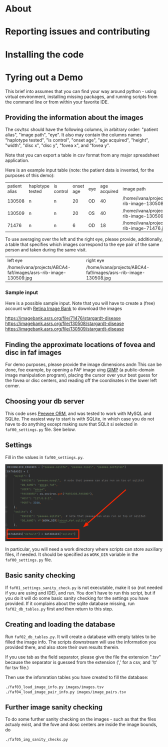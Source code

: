 # About

# Reporting issues and contributing

# Installing the code


# Tyring out a Demo

This brief into assumes that you can find your way around python - using virtual environment, 
installing missing packages, and running scripts from the command line or from within your favorite IDE.


## Providing the information about the images

The csv/tsc should have the following columns, in arbitrary order:
"patient alias", "image path", "eye". It also may contain the columns names
"haplotype tested", "is control", "onset age", "age acquired",  "height", "width", "disc x", "disc y",  "fovea x",  and  "fovea y". 

Note that you can export a table in csv format from any major spreadsheet application.

Here is an example input table (note: the patient data is invented, for the purposes of this demo):

| | | | | | | | | | | | | |
|-|-|-|-|-|-|-|-|-|-|-|-|-|
|patient alias|haplotype tested|is control|onset age|eye|age acquired|image path|width|height|disc x|disc y|fovea x|fovea y|
|130508|n|n|20|OD|40|/home/ivana/projects/ABCA4/images/asrs-rib-image-130508.jpg|3968|3968|2640|1958|1974|1941|
|130509|n|n|20|OS|40|/home/ivana/projects/ABCA4/images/asrs-rib-image-130509.jpg|3916|3916|1490|2029|2106|2024|
|71476|n|n|6|OD|18|/home/ivana/projects/ABCA4/images/asrs-rib-image-71476.jpg|935|619|476|333|565|363|

To use averaging over the left and the right eye, please provide, additionally, a table that specifies
which images correspond to the eye pair of the same person and taken during the same visit.

| | |
|-|-|
|left eye|right eye|
|/home/ivana/projects/ABCA4-faf/images/asrs-rib-image-130509.jpg|/home/ivana/projects/ABCA4-faf/images/asrs-rib-image-130508.jpg|

### Sample input

Here is a possible sample input.
Note that you will have to create a (free) account with [Retina Image Bank](https://imagebank.asrs.org) 
to download the images

https://imagebank.asrs.org/file/71476/stargardt-disease  
https://imagebank.asrs.org/file/130508/stargardt-disease 
https://imagebank.asrs.org/file/130509/stargardt-disease


## Finding the approximate locations of fovea and disc in faf images

For demo purposes, please provide the image dimensions andn
This can be done, foe example, by opening a FAF image uing [GIMP](https://www.gimp.org/) 
(a public-domain image manipulation program), placing the cursor over your best guess for the fovea or disc centers,
and reading off the coordinates in the lower left corner.

## Choosing your db server

This code uses [Peewee ORM](http://docs.peewee-orm.com/en/latest/), 
and was tested to work with MySQL and SQLite. The easiest way to start is with 
SQLite, in which case you do not have to do anything except making sure that SQLit si selected 
in `faf00_settings.py` file. See below.

## Settings

Fill in the values in `faf00_settings.py`. 

![selecting db.png](doc/selecting_db.png)


In particular, you will need a work directory where
scripts can store auxiliary files, if needed.  It should be specified as 
`WORK_DIR` variable in the `faf00_settings.py` file. 

## Basic sanity checking

If `faf01_settings_sanity_check.py` is not executable, make it so (not needed if you
are using and IDE), and run.
You don't have to run this script, but if you do it will 
do some basic sanity checking for the settings you have provided.
If it complains about the sqlite database missing, run `faf02_db_tables.py` first and then
return to this step.

## Creating and loading the database

Run `faf02_db_tables.py`. It will create a database with empty tables to be filled the
image info. The scripts downstream will use the information you provided there, and also 
store their own results therein.

If you use tab as the field separator, please give the file the extension ".tsv" because the separator is
guessed from the extension (',' for a csv, and '\t' for tsv file.)

Then use the infomration tables you have created to fill the database:

```shell
./faf03_load_image_info.py images/images.tsv
./faf04_load_image_pair_info.py images/image_pairs.tsv 
```

## Further image sanity checking

To do some further sanity checking on the images - such as that the files actualy exist, and the
fove and dosc centers are inside the image bounds, do

```shell
./faf05_img_sanity_checks.py
```
